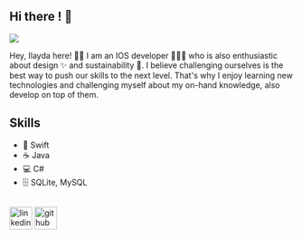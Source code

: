 ## Hi there ! 👋
![](https://pbs.twimg.com/profile_banners/834828832939061253/1629545466/1500x500)

Hey, Ilayda here! ✌🏻  I am an IOS developer 👩🏼‍💻 who is also enthusiastic about design ✨ and sustainability 🌱. I believe challenging ourselves is the best way to push our skills to the next level. That's why I enjoy learning new technologies and challenging myself about my on-hand knowledge, also develop on top of them.

## Skills

* 📱 Swift
* ☕ Java 
* 💻 C# 
* 🗄️ SQLite, MySQL

## 

[<img src='https://cdn.jsdelivr.net/npm/simple-icons@3.0.1/icons/linkedin.svg' alt='linkedin' height='40'>](https://www.linkedin.com/in/ilayda-kodal-215597141/)        [<img src='https://cdn.jsdelivr.net/npm/simple-icons@3.0.1/icons/github.svg' alt='github' height='40'>](https://github.com/ilaydakodal)  


<!---
ilaydakodal/ilaydakodal is a ✨ special ✨ repository because its `README.md` (this file) appears on your GitHub profile.
You can click the Preview link to take a look at your changes.
--->
